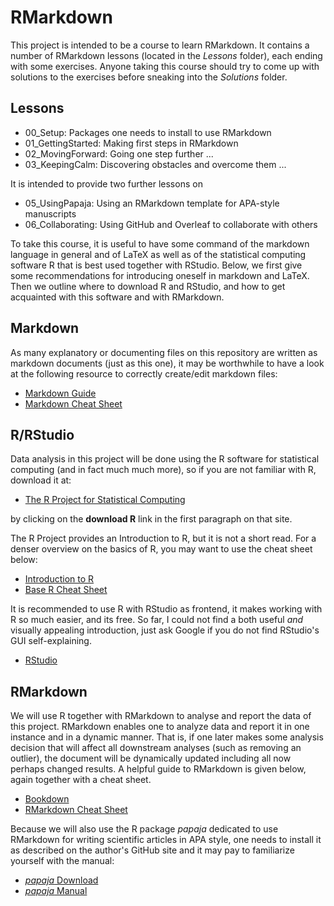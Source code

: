 # RMarkdown

This project is intended to be a course to learn RMarkdown. It contains a number of RMarkdown lessons (located in the _Lessons_ folder), each ending with some exercises. Anyone taking this course should try to come up with solutions to the exercises before sneaking into the _Solutions_ folder. 

## Lessons

- 00\_Setup: Packages one needs to install to use RMarkdown
- 01\_GettingStarted: Making first steps in RMarkdown
- 02\_MovingForward: Going one step further ...  
- 03\_KeepingCalm: Discovering obstacles and overcome them ...

It is intended to provide two further lessons on

- 05\_UsingPapaja: Using an RMarkdown template for APA-style manuscripts
- 06\_Collaborating: Using GitHub and Overleaf to collaborate with others

To take this course, it is useful to have some command of the markdown language in general and of LaTeX as well as of the statistical computing software R that is best used together with RStudio. Below, we first give some recommendations for introducing oneself in markdown and LaTeX. Then we outline where to download R and RStudio, and how to get acquainted with this software and with RMarkdown. 

## Markdown

As many explanatory or documenting files on this repository are written as 
markdown documents (just as this one), it may be worthwhile to have a look at
the following resource to correctly create/edit markdown files:

- [Markdown Guide][1]
- [Markdown Cheat Sheet][2]

## R/RStudio

Data analysis in this project will be done using the R software for statistical
computing (and in fact much much more), so if you are not familiar with R, 
download it at:

- [The R Project for Statistical Computing][3]

by clicking on the **download R** link in the first paragraph on that site.

The R Project provides an Introduction to R, but it is not a short read. For a 
denser overview on the basics of R, you may want to use the cheat sheet below:

- [Introduction to R][4]
- [Base R Cheat Sheet][5]

It is recommended to use R with RStudio as frontend, it makes working with R so
much easier, and its free. So far, I could not find a both useful *and* visually
appealing introduction, just ask Google if you do not find RStudio's GUI 
self-explaining.

- [RStudio][6]

## RMarkdown

We will use R together with RMarkdown to analyse and report the 
data of this project. RMarkdown enables one to analyze data and report it in one
instance and in a dynamic manner. That is, if one later makes some analysis decision 
that will affect all downstream analyses (such as removing an outlier), the
document will be dynamically updated including all now perhaps changed results.
A helpful guide to RMarkdown is given below, again together with a cheat sheet.

- [Bookdown][7]
- [RMarkdown Cheat Sheet][8]

Because we will also use the R package *papaja* dedicated to 
use RMarkdown for writing scientific articles in APA style, one needs to install it
as described on the author's GitHub site and it may pay to familiarize yourself with 
the manual:

- [*papaja* Download][9]
- [*papaja* Manual][10]

[1]:	https://www.markdownguide.org/
[2]:	https://www.markdownguide.org/cheat-sheet/
[3]:	https://www.r-project.org
[4]:	https://cran.r-project.org/doc/manuals/r-release/R-intro.pdf
[5]:	https://iqss.github.io/dss-workshops/R/Rintro/base-r-cheat-sheet.pdf
[6]:	https://www.rstudio.com/products/rstudio/download/
[7]:	https://bookdown.org/yihui/bookdown/
[8]:	https://www.rstudio.com/wp-content/uploads/2015/02/rmarkdown-cheatsheet.pdf
[9]:	https://github.com/crsh/papaja
[10]:	http://frederikaust.com/papaja_man/